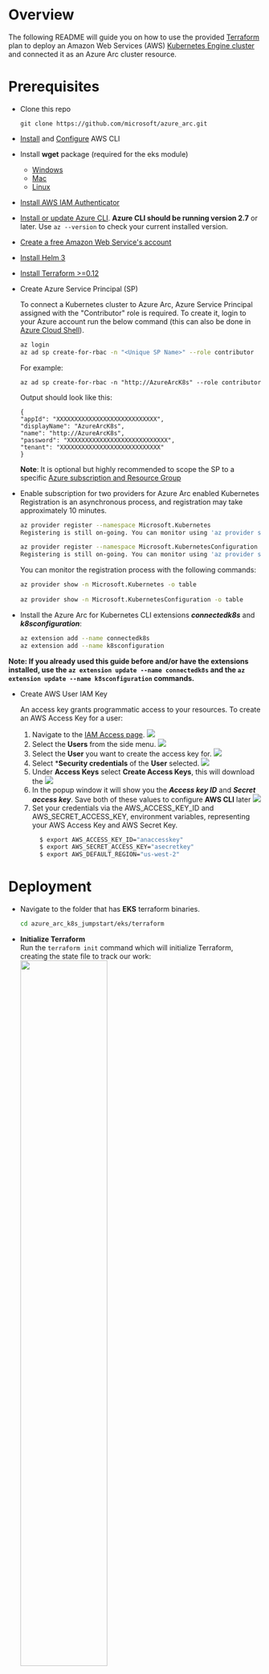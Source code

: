 # Overview

The following README will guide you on how to use the provided [Terraform](https://www.terraform.io/) plan to deploy an Amazon Web Services (AWS) [Kubernetes Engine cluster](https://aws.amazon.com/eks/) and connected it as an Azure Arc cluster resource.

# Prerequisites

* Clone this repo

    ```terminal
    git clone https://github.com/microsoft/azure_arc.git
    ```
    
* [Install](https://docs.aws.amazon.com/cli/latest/userguide/cli-chap-install.html) and [Configure](https://docs.aws.amazon.com/cli/latest/userguide/cli-chap-configure.html#cli-quick-configuration) AWS CLI

* Install **wget** package (required for the eks module)
  * [Windows](https://builtvisible.com/download-your-website-with-wget/)
  * [Mac](https://www.cyberciti.biz/faq/howto-install-wget-om-mac-os-x-mountain-lion-mavericks-snow-leopard/)
  * [Linux](https://www.tecmint.com/install-wget-in-linux/)

* [Install AWS IAM Authenticator](https://docs.aws.amazon.com/eks/latest/userguide/install-aws-iam-authenticator.html)

* [Install or update Azure CLI](https://docs.microsoft.com/en-us/cli/azure/install-azure-cli?view=azure-cli-latest). **Azure CLI should be running version 2.7** or later. Use ```az --version``` to check your current installed version.
* [Create a free Amazon Web Service's account](https://aws.amazon.com/free/)

* [Install Helm 3](https://helm.sh/docs/intro/install/)

* [Install Terraform >=0.12](https://learn.hashicorp.com/terraform/getting-started/install.html)

* Create Azure Service Principal (SP)   

    To connect a Kubernetes cluster to Azure Arc, Azure Service Principal assigned with the "Contributor" role is required. To create it, login to your Azure account run the below command (this can also be done in [Azure Cloud Shell](https://shell.azure.com/)).

    ```bash
    az login
    az ad sp create-for-rbac -n "<Unique SP Name>" --role contributor
    ```

    For example:

    ```az ad sp create-for-rbac -n "http://AzureArcK8s" --role contributor```

    Output should look like this:

    ```
    {
    "appId": "XXXXXXXXXXXXXXXXXXXXXXXXXXXX",
    "displayName": "AzureArcK8s",
    "name": "http://AzureArcK8s",
    "password": "XXXXXXXXXXXXXXXXXXXXXXXXXXXX",
    "tenant": "XXXXXXXXXXXXXXXXXXXXXXXXXXXX"
    }
    ```
    
    **Note**: It is optional but highly recommended to scope the SP to a specific [Azure subscription and Resource Group](https://docs.microsoft.com/en-us/cli/azure/ad/sp?view=azure-cli-latest) 

* Enable subscription for two providers for Azure Arc enabled Kubernetes<br> 
  Registration is an asynchronous process, and registration may take approximately 10 minutes.
  ```bash
  az provider register --namespace Microsoft.Kubernetes
  Registering is still on-going. You can monitor using 'az provider show -n Microsoft.Kubernetes'

  az provider register --namespace Microsoft.KubernetesConfiguration
  Registering is still on-going. You can monitor using 'az provider show -n Microsoft.KubernetesConfiguration'
  ```
  You can monitor the registration process with the following commands:
  ```bash
  az provider show -n Microsoft.Kubernetes -o table
 
  az provider show -n Microsoft.KubernetesConfiguration -o table
  ```

* Install the Azure Arc for Kubernetes CLI extensions ***connectedk8s*** and ***k8sconfiguration***:

  ```bash
  az extension add --name connectedk8s
  az extension add --name k8sconfiguration
  ```

**Note: If you already used this guide before and/or have the extensions installed, use the ```az extension update --name connectedk8s``` and the ```az extension update --name k8sconfiguration``` commands.**

* Create AWS User IAM Key

  An access key grants programmatic access to your resources. To create an AWS Access Key for a user:
  1. Navigate to the [IAM Access page](https://console.aws.amazon.com/iam/home#/home). 
    ![](../img/eks_terraform/image0.png)
  2. Select the **Users** from the side menu. 
    ![](../img/eks_terraform/image1.png)
  3. Select the **User** you want to create the access key for. 
   ![](../img/eks_terraform/image2.png)
  4. Select ***Security credentials** of the **User** selected. 
   ![](../img/eks_terraform/image3.png)
  5. Under **Access Keys** select **Create Access Keys**, this will download the
  ![](../img/eks_terraform/image4.png)
  6. In the popup window it will show you the ***Access key ID*** and ***Secret access key***. Save both of these values to configure **AWS CLI** later
  ![](../img/eks_terraform/image5.png)
  7. Set your credentials via the AWS_ACCESS_KEY_ID and AWS_SECRET_ACCESS_KEY, environment variables, representing your AWS Access Key and AWS Secret Key.
      ```bash
        $ export AWS_ACCESS_KEY_ID="anaccesskey"
        $ export AWS_SECRET_ACCESS_KEY="asecretkey"
        $ export AWS_DEFAULT_REGION="us-west-2"
      ```
# Deployment
* Navigate to the folder that has **EKS** terraform binaries.
  ```bash
  cd azure_arc_k8s_jumpstart/eks/terraform
  ```

* **Initialize Terraform**
  <br>  Run the ```terraform init``` command which will initialize Terraform, creating the state file to track our work:<br>
  <img src="../img/eks_terraform/image6.png" width="60%">

* **Deploy EKS**<br>
  Run the ```terraform apply --auto-approve``` command.
  Wait for the plan to finish:
  <img src="../img/eks_terraform/image7.png" width="80%">

* **Setting Up kubectl**<br>
  You will need the configuration output from Terraform in order to use kubectl to interact with your new cluster. <br>Create your kube configuration directory, and output the configuration from Terraform into the config file using the Terraform output command:

  ```bash
  mkdir ~/.kube/
  terraform output kubeconfig>~/.kube/config
  ```
  
  Check to see if cluster is discoverable by ```kubectl``` by running:
  ```bash
  $ kubectl version
  Client Version: version.Info{Major:"1", Minor:"15", GitVersion:"v1.15.5", GitCommit:"20c265fef0741dd71a66480e35bd69f18351daea", GitTreeState:"clean", BuildDate:"2019-10-15T19:16:51Z", GoVersion:"go1.12.10", Compiler:"gc", Platform:"darwin/amd64"}
  Server Version: version.Info{Major:"1", Minor:"16+", GitVersion:"v1.16.8-eks-e16311", GitCommit:"e163110a04dcb2f39c3325af96d019b4925419eb", GitTreeState:"clean", BuildDate:"2020-03-27T22:37:12Z", GoVersion:"go1.13.8", Compiler:"gc", Platform:"linux/amd64"}
  ```

* **Configure EKS Nodes to communicate to EKS Control Plane**<br>
Now let’s add the ConfigMap to the cluster from Terraform as well. The ConfigMap is a Kubernetes configuration, in this case for granting access to our EKS cluster. This ConfigMap allows our ec2 instances in the cluster to communicate with the EKS master, as well as allowing our user account access to run commands against the cluster. You’ll run the Terraform output command to a file, and the kubectl apply command to apply that file:
  ```bash
  terraform output config_map_aws_auth > configmap.yml

  kubectl apply -f configmap.yml
  ```
  ![](../img/eks_terraform/image8.png)

  Once this is complete, you should see your nodes from your autoscaling group either starting to join or joined to the cluster. Once the second column reads Ready the node can have deployments pushed to it. Again, your output may vary here:
  ```bash
  kubectl get nodes -o wide
  ```
  ![](../img/eks_terraform/image9.png)

* **Finished Deploying EKS**<br>
Once done, you will have a ready EKS cluster under the ***Elastic Kubernetes Service*** section in your AWS console.

  ![](../img/eks_terraform/image10.png)

  ![](../img/eks_terraform/image11.png)

# Connecting to Azure Arc

Now that you have a running EKS cluster, lets connect the EKS cluster to Azure Arc by:<br>
  * Login to previously created [***Service Principal***](#prerequisites) <br>
    ```bash
    az login --service-principal -u mySpnClientId -p mySpnClientSecret --tenant myTenantID
    ```

 * Create a resource group<br> 
   ```bash
   az group create --name arceksdemo -l EastUS -o table
   ```
   **Note: Azure Arc enabled Kubernetes is currently supported in *East US* and *West Europe***

  
* Deploy Arc binaries using Azure CLI:
  ```bash
  az connectedk8s connect --name arceksdemo --resource-group arceksdemo --location 'eastus' --tags 'Project=jumpstart_azure_arc_k8s'
  ```

* Upon completion, you will have your EKS cluster connect as a new Azure Arc Kubernetes cluster resource in a new Resource Group.

  ![](../img/eks_terraform/image13.png)

  ![](../img/eks_terraform/image14.png)

  ![](../img/eks_terraform/image15.png)

# Delete the deployment

In Azure, the most straightforward way is to delete the cluster or the Resource Group via the Azure Portal or through the CLI.

```bash
az group delete --name arceksdemo
```

![](../img/eks_terraform/image16.png)

![](../img/eks_terraform/image17.png)

On your AWS portal, select the cluster and delete it or alternatively, you can use the ```terraform destroy --auto-approve``` command.

![](../img/eks_terraform/image18.png)

<img src="../img/eks_terraform/image20.png" width="60%">
